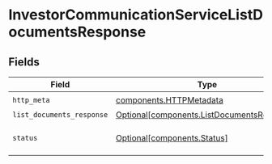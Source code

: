 # InvestorCommunicationServiceListDocumentsResponse


## Fields

| Field                                                                                          | Type                                                                                           | Required                                                                                       | Description                                                                                    |
| ---------------------------------------------------------------------------------------------- | ---------------------------------------------------------------------------------------------- | ---------------------------------------------------------------------------------------------- | ---------------------------------------------------------------------------------------------- |
| `http_meta`                                                                                    | [components.HTTPMetadata](../../models/components/httpmetadata.md)                             | :heavy_check_mark:                                                                             | N/A                                                                                            |
| `list_documents_response`                                                                      | [Optional[components.ListDocumentsResponse]](../../models/components/listdocumentsresponse.md) | :heavy_minus_sign:                                                                             | OK                                                                                             |
| `status`                                                                                       | [Optional[components.Status]](../../models/components/status.md)                               | :heavy_minus_sign:                                                                             | INVALID_ARGUMENT: The request was not well formed.                                             |